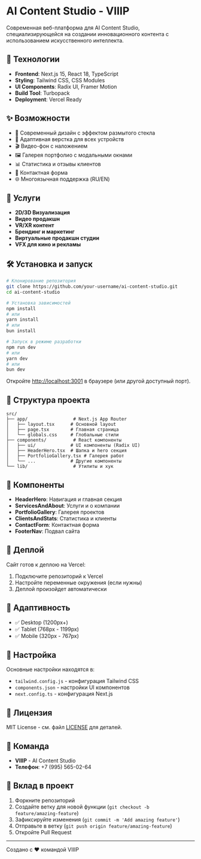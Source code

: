 # AI Content Studio - VIIIP

Современная веб-платформа для AI Content Studio, специализирующейся на создании инновационного контента с использованием искусственного интеллекта.

## 🚀 Технологии

- **Frontend**: Next.js 15, React 18, TypeScript
- **Styling**: Tailwind CSS, CSS Modules
- **UI Components**: Radix UI, Framer Motion
- **Build Tool**: Turbopack
- **Deployment**: Vercel Ready

## ✨ Возможности

- 🎨 Современный дизайн с эффектом размытого стекла
- 📱 Адаптивная верстка для всех устройств
- 🎬 Видео-фон с наложением
- 🖼️ Галерея портфолио с модальными окнами
- 📊 Статистика и отзывы клиентов
- 📝 Контактная форма
- 🌐 Многоязычная поддержка (RU/EN)

## 🎯 Услуги

- **2D/3D Визуализация**
- **Видео продакшн**
- **VR/XR контент**
- **Брендинг и маркетинг**
- **Виртуальные продакшн студии**
- **VFX для кино и рекламы**

## 🛠️ Установка и запуск

```bash
# Клонирование репозитория
git clone https://github.com/your-username/ai-content-studio.git
cd ai-content-studio

# Установка зависимостей
npm install
# или
yarn install
# или
bun install

# Запуск в режиме разработки
npm run dev
# или
yarn dev
# или
bun dev
```

Откройте [http://localhost:3001](http://localhost:3001) в браузере (или другой доступный порт).

## 📁 Структура проекта

```
src/
├── app/                 # Next.js App Router
│   ├── layout.tsx      # Основной layout
│   ├── page.tsx        # Главная страница
│   └── globals.css     # Глобальные стили
├── components/          # React компоненты
│   ├── ui/             # UI компоненты (Radix UI)
│   ├── HeaderHero.tsx  # Шапка и hero секция
│   ├── PortfolioGallery.tsx # Галерея работ
│   └── ...             # Другие компоненты
└── lib/                 # Утилиты и хук
```

## 🎨 Компоненты

- **HeaderHero**: Навигация и главная секция
- **ServicesAndAbout**: Услуги и о компании
- **PortfolioGallery**: Галерея проектов
- **ClientsAndStats**: Статистика и клиенты
- **ContactForm**: Контактная форма
- **FooterNav**: Подвал сайта

## 🚀 Деплой

Сайт готов к деплою на Vercel:

1. Подключите репозиторий к Vercel
2. Настройте переменные окружения (если нужны)
3. Деплой произойдет автоматически

## 📱 Адаптивность

- ✅ Desktop (1200px+)
- ✅ Tablet (768px - 1199px)
- ✅ Mobile (320px - 767px)

## 🔧 Настройка

Основные настройки находятся в:
- `tailwind.config.js` - конфигурация Tailwind CSS
- `components.json` - настройки UI компонентов
- `next.config.ts` - конфигурация Next.js

## 📄 Лицензия

MIT License - см. файл [LICENSE](LICENSE) для деталей.

## 👥 Команда

- **VIIIP** - AI Content Studio
- **Телефон**: +7 (995) 565-02-64

## 🤝 Вклад в проект

1. Форкните репозиторий
2. Создайте ветку для новой функции (`git checkout -b feature/amazing-feature`)
3. Зафиксируйте изменения (`git commit -m 'Add amazing feature'`)
4. Отправьте в ветку (`git push origin feature/amazing-feature`)
5. Откройте Pull Request

---

Создано с ❤️ командой VIIIP

